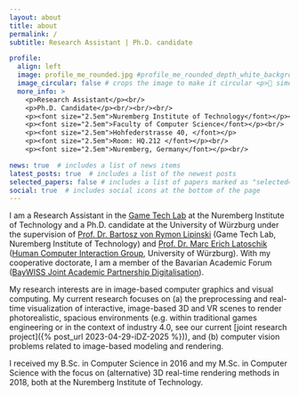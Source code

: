 ```yaml
---
layout: about
title: about
permalink: /
subtitle: Research Assistant | Ph.D. candidate

profile:
  align: left
  image: profile_me_rounded.jpg #profile_me_rounded_depth_white_background.png
  image_circular: false # crops the image to make it circular <p>📧 simon.seibt@ieee.org</p><br/><br/>
  more_info: >
    <p>Research Assistant</p><br/>
    <p>Ph.D. Candidate</p><br/><br/><br/>
    <p><font size="2.5em">Nuremberg Institute of Technology</font></p><br/>
    <p><font size="2.5em">Faculty of Computer Science</font></p><br/>
    <p><font size="2.5em">Hohfederstrasse 40, </font></p>
    <p><font size="2.5em">Room: HQ.212 </font></p><br/>
    <p><font size="2.5em">Nuremberg, Germany</font></p><br/>

news: true  # includes a list of news items
latest_posts: true  # includes a list of the newest posts
selected_papers: false # includes a list of papers marked as "selected={true}"
social: true  # includes social icons at the bottom of the page
---
```


I am a Research Assistant in the [Game Tech Lab](https://www.th-nuernberg.de/fakultaeten/in/forschung/game-tech-labor/) at the Nuremberg Institute of Technology and a Ph.D. candidate at the University of Würzburg under the supervision of [Prof. Dr. Bartosz von Rymon Lipinski](https://www.th-nuernberg.de/person/von-rymon-lipinski-bartosz/) (Game Tech Lab, Nuremberg Institute of Technology) and [Prof. Dr. Marc Erich Latoschik](https://hci.uni-wuerzburg.de/people/marc/) ([Human Computer Interaction Group](https://hci.uni-wuerzburg.de), University of Würzburg). With my cooperative doctorate, I am a member of the Bavarian Academic Forum ([BayWISS Joint Academic Partnership Digitalisation](https://digitalisierung.baywiss.de/en/)). 

My research interests are in image-based computer graphics and visual computing. My current research focuses on (a) the preprocessing and real-time visualization of interactive, image-based 3D and VR scenes to render photorealistic, spacious environments (e.g. within traditional games engineering or in the context of industry 4.0, see our current [joint research project]({% post_url 2023-04-29-iDZ-2025 %})), and (b) computer vision problems related to image-based modeling and rendering.

I received my B.Sc. in Computer Science in 2016 and my M.Sc. in Computer Science with the focus on (alternative) 3D real-time rendering methods in 2018, both at the Nuremberg Institute of Technology.